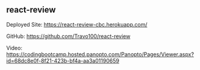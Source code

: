 ## react-review 

Deployed Site: https://react-review-cbc.herokuapp.com/

GitHub: https://github.com/Travo100/react-review

Video: https://codingbootcamp.hosted.panopto.com/Panopto/Pages/Viewer.aspx?id=68dc8e0f-8f21-423b-bf4a-aa3a01190659